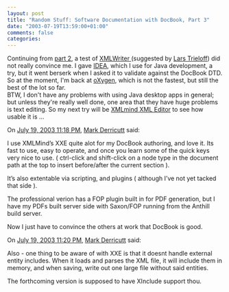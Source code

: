 ```yaml
---
layout: post
title: "Random Stuff: Software Documentation with DocBook, Part 3"
date: "2003-07-19T13:59:00+01:00"
comments: false
categories: 
---
```


<p>Continuing from <a href="/blog/st/2003/07/software-documentation-with-docbook-part-1/" title="Random Stuff: Software Documentation with DocBook, Part 2">part 2</a>, a test of <a href="http://xmlwriter.net/">XMLWriter </a> (suggested by <a href="http://trieloff.net/docbook/archive/000398.html">Lars Trieloff</a>) did not really convince me. I gave <a href="http://www.intellij.com">IDEA</a>, which I use for Java development, a try, but it went berserk when I asked it to validate against the DocBook DTD. So at the moment, I'm back at <a href="http://www.oxygenxml.com/buy.html">oXygen</a>, which is not the fastest, but still the best of the lot so far. <br />
BTW, I don't have any problems with using Java desktop apps in general; but unless they're really well done, one area that they have huge problems is text editing. So my next try will be <a href="http://www.xmlmind.com/xmleditor/">XMLmind XML Editor</a> to see how usable it is ...</p>
<section class="comments">

<div class="comment" id="comment-59">
On <a href="#comment-59" title="Permalink to this comment">July 19, 2003 11:18 PM</a>, <a href="http://talios.blog-city.com" title="http://talios.blog-city.com" rel="nofollow">Mark Derricutt</a>
said:
<p>I use XMLMind&#8217;s XXE quite alot for my DocBook authoring, and love it.  Its fast to use, easy to operate, and once you learn some of the quick keys very nice to use.  ( ctrl-click and shift-click on a node type in the document path at the top to insert before/after the current section ).</p>

<p>It&#8217;s also extentable via scripting, and plugins ( although I&#8217;ve not yet tacked that side ).</p>

<p>The professional verion has a FOP plugin built in for PDF generation, but I have my PDFs built server side with Saxon/FOP running from the Anthill build server.</p>

<p>Now I just have to convince the others at work that DocBook is good.</p>


<div class="comment" id="comment-60">
On <a href="#comment-60" title="Permalink to this comment">July 19, 2003 11:20 PM</a>, <a href="http://talios.blog-city.com" title="http://talios.blog-city.com" rel="nofollow">Mark Derricutt</a>
said:
<p>Also - one thing to be aware of with XXE is that it doesnt handle external entity includes.  When it loads and parses the XML file, it will include them in memory, and when saving, write out one large file without said entities.</p>

<p>The forthcoming version is supposed to have XInclude support thou.</p>


</section>

